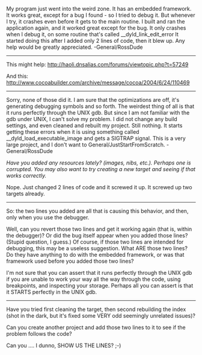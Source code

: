 My program just went into the weird zone.  It has an embedded framework.  It works great, except for a bug I found - so I tried to debug it.  But whenever I try, it crashes even before it gets to the main routine.  I built and ran the application again, and it worked great except for the bug.  It only crashes when I debug it, on some routine that's called     __dyld_link_edit_error It started doing this after I added only 2 lines of code, then it blew up.  Any help would be greatly appreciated. -General/RossDude

----

This might help: http://haoli.dnsalias.com/forums/viewtopic.php?t=57249

And this: http://www.cocoabuilder.com/archive/message/cocoa/2004/6/24/110469

----

Sorry, none of those did it.  I am sure that the optimizations are off, it's generating debugging symbols and so forth.  The weirdest thing of all is that it runs perfectly through the UNIX gdb.  But since I am not familiar with the gdb under UNIX, I can't solve my problem.  I did not change any build settings, and even cleaned and rebuilt my project.  Still nothing.  It starts getting these errors when it is using something called __dyld_load_executable_image and gets a SIGTRAP signal.  This is a very large project, and I don't want to General/JustStartFromScratch. -General/RossDude

*Have you added any resources lately? (images, nibs, etc.). Perhaps one is corrupted. You may also want to try creating a new target and seeing if that works correctly.*

Nope.  Just changed 2 lines of code and it screwed it up.  It screwed up two targets already.

----

So: the two lines you added are all that is causing this behavior, and then, only when you use the debugger.

Well, can you revert those two lines and get it working again (that is, within the debugger)?
Or did the bug itself appear when you added those lines? (Stupid question, I guess.)
Of course, if those two lines are intended for debugging, this may be a useless suggestion.
What ARE those two lines? Do they have anything to do with the embedded framework, or was that
framework used before you added those two lines?

I'm not sure that you can assert that it runs perfectly through the UNIX gdb if you are unable to work your way all the way through the code,
using breakpoints, and inspecting your storage.
Perhaps all you can assert is that it STARTS perfectly in the UNIX gdb.

----

Have you tried first cleaning the target, then second rebuilding the index (shot in the dark, but it's fixed some VERY odd seemingly unrelated issues)?

Can you create another project and add those two lines to it to see if the problem follows the code?

Can you .... I dunno, SHOW US THE LINES? ;-)
